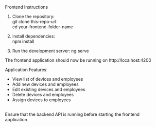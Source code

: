 Frontend Instructions

1. Clone the repository:<br>
   git clone this-repo-url <br>
   cd your-frontend-folder-name

2. Install dependencies:<br>
   npm install

3. Run the development server:
   ng serve

The frontend application should now be running on http://localhost:4200

Application Features:
- View list of devices and employees
- Add new devices and employees
- Edit existing devices and employees
- Delete devices and employees
- Assign devices to employees

<br>Ensure that the backend API is running before starting the frontend application.
